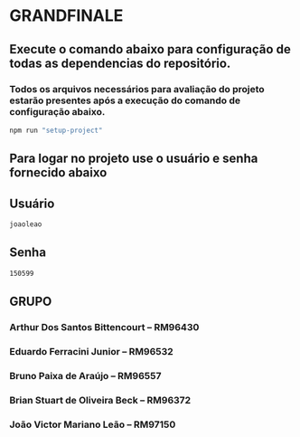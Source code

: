 # GRANDFINALE

## Execute o comando abaixo para configuração de todas as dependencias do repositório.
### Todos os arquivos necessários para avaliação do projeto estarão presentes após a execução do comando de configuração abaixo.

```sh
npm run "setup-project"
```

## Para logar no projeto use o usuário e senha fornecido abaixo

## Usuário

```sh
joaoleao
```

## Senha

```sh
150599
```

## GRUPO

### Arthur Dos Santos Bittencourt – RM96430

### Eduardo Ferracini Junior – RM96532

### Bruno Paixa de Araújo – RM96557

### Brian Stuart de Oliveira Beck – RM96372

### João Victor Mariano Leão – RM97150
